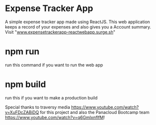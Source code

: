 # Expense Tracker App

A simple expense tracker app made using ReactJS. This web application keeps a record of your expenses and also gives you a Account summary. Visit "www.expensetrackerapp-reactwebapp.surge.sh"

# npm run
run this command if you want to run the web app

# npm build
run this if you want to make a production build

Special thanks to traversy media https://www.youtube.com/watch?v=XuFDcZABiDQ for this project and also the Panacloud Bootcamp team https://www.youtube.com/watch?v=q6GmIxnflfM!
